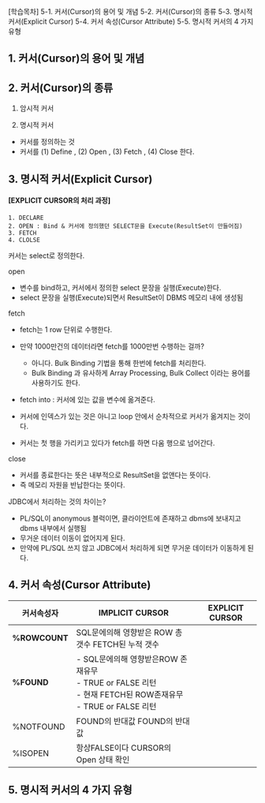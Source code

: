 [학습목차] 
5-1. 커서(Cursor)의 용어 및 개념
5-2. 커서(Cursor)의 종류
5-3. 명시적 커서(Explicit Cursor)
5-4. 커서 속성(Cursor Attribute)
5-5. 명시적 커서의 4 가지 유형


## 1. 커서(Cursor)의 용어 및 개념
## 2. 커서(Cursor)의 종류
1. 암시적 커서

2. 명시적 커서
- 커서를 정의하는 것
- 커서를 (1) Define , (2) Open , (3) Fetch , (4) Close 한다.


## 3. 명시적 커서(Explicit Cursor)

#### [EXPLICIT CURSOR의 처리 과정]

```
1. DECLARE
2. OPEN : Bind & 커서에 정의했던 SELECT문을 Execute(ResultSet이 만들어짐)
3. FETCH
4. CLOLSE
```

커서는 select로 정의한다. 



open
- 변수를 bind하고, 커서에서 정의한 select 문장을 실행(Execute)한다. 
- select 문장을 실행(Execute)되면서 ResultSet이 DBMS 메모리 내에 생성됨


fetch
- fetch는 1 row 단위로 수행한다.
- 만약 1000만건의 데이터라면 fetch를 1000만번 수행하는 걸까?
  - 아니다. Bulk Binding 기법을 통해 한번에 fetch를 처리한다. 
  - Bulk Binding 과 유사하게 Array Processing, Bulk Collect 이라는 용어를 사용하기도 한다. 
- fetch into : 커서에 있는 값을 변수에 옮겨준다.

- 커서에 인덱스가 있는 것은 아니고 loop 안에서 순차적으로 커서가 옮겨지는 것이다. 
- 커서는 첫 행을 가리키고 있다가 fetch를 하면 다움 행으로 넘어간다. 



close
- 커서를 종료한다는 뜻은 내부적으로 ResultSet을 없앤다는 뜻이다. 
- 즉 메모리 자원을 반납한다는 뜻이다. 



JDBC에서 처리하는 것의 차이는?
- PL/SQL이 anonymous 블럭이면, 클라이언트에 존재하고 dbms에 보내지고 dbms 내부에서 실행됨
- 무거운 데이터 이동이 없어지게 된다.
- 만약에 PL/SQL 쓰지 않고 JDBC에서 처리하게 되면 무거운 데이터가 이동하게 된다. 


## 4. 커서 속성(Cursor Attribute)

|커서속성자 |IMPLICIT CURSOR |EXPLICIT CURSOR|
|-----------|---------------|----------------|
|**%ROWCOUNT** |SQL문에의해 영향받은 ROW 총 갯수 FETCH된 누적 갯수 |
|**%FOUND** |- SQL문에의해 영향받은ROW 존재유무<br> - TRUE or FALSE 리턴<br> - 현재 FETCH된 ROW존재유무<br> - TRUE or FALSE 리턴|
|%NOTFOUND|FOUND의 반대값 FOUND의 반대값|
|%ISOPEN| 항상FALSE이다 CURSOR의 Open 상태 확인|


## 5. 명시적 커서의 4 가지 유형
